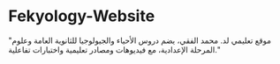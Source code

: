 # Fekyology-Website
"موقع تعليمي لد. محمد الفقي، يضم دروس الأحياء والجيولوجيا للثانوية العامة وعلوم المرحلة الإعدادية، مع فيديوهات ومصادر تعليمية واختبارات تفاعلية."
